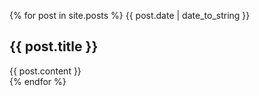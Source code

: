 {% for post in site.posts %}
  <span>
      {{ post.date | date_to_string }}
  </span>
  <h2>
      {{ post.title }}
  </h2>
  <div>
    {{ post.content }}
  </div>
{% endfor %}
